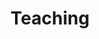 ---
layout: page
title: Teaching
permalink: /teaching/
description: Teaching activities and course materials
nav: true
nav_order: 4
dropdown: true
children:
  - title: Computational Physics
    permalink: /teaching/computational-physics/
  - title: Academic Advising
    permalink: /teaching/academic-advising/
---